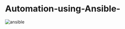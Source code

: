 # Automation-using-Ansible-
![ansible](https://github.com/mrsarthak001/Automation-using-Ansible-/blob/master/doc/ansible.gif)

